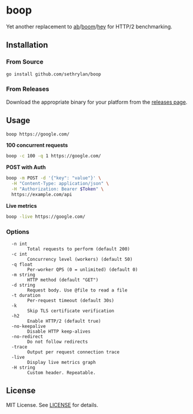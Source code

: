 # boop

Yet another replacement to [ab](https://httpd.apache.org/docs/2.4/programs/ab.html)/[boom](https://github.com/tarekziade/boom)/[hey](https://github.com/rakyll/hey) for HTTP/2 benchmarking.


## Installation

### From Source

```bash
go install github.com/sethrylan/boop
```

### From Releases

Download the appropriate binary for your platform from the [releases page](https://github.com/sethrylan/boop/releases).

## Usage

```sh
boop https://google.com/
```

**100 concurrent requests**

```sh
boop -c 100 -q 1 https://google.com/
```

**POST with Auth**

```sh
boop -m POST -d '{"key": "value"}' \
  -H "Content-Type: application/json" \
  -H "Authorization: Bearer $Token" \
  https://example.com/api
```

**Live metrics**

```sh
boop -live https://google.com/
```

### Options

```
  -n int
        Total requests to perform (default 200)
  -c int
        Concurrency level (workers) (default 50)
  -q float
        Per‑worker QPS (0 = unlimited) (default 0)
  -m string
        HTTP method (default "GET")
  -d string
        Request body. Use @file to read a file
  -t duration
        Per‑request timeout (default 30s)
  -k
        Skip TLS certificate verification
  -h2
        Enable HTTP/2 (default true)
  -no-keepalive
        Disable HTTP keep-alives
  -no-redirect
        Do not follow redirects
  -trace
        Output per request connection trace
  -live
        Display live metrics graph
  -H string
        Custom header. Repeatable.
```

## License

MIT License. See [LICENSE](LICENSE) for details.
